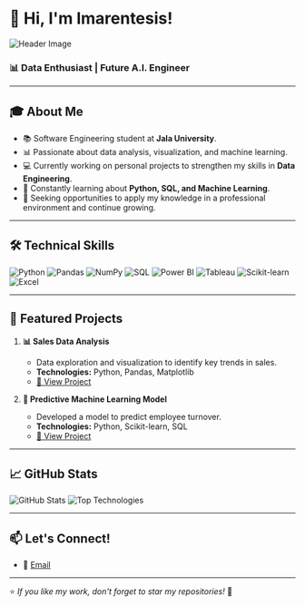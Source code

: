 # 👋 Hi, I'm lmarentesis!  

![Header Image](https://github.com/lMarentes1s/lMarentes1s/blob/main/5e3a6cd4-33d9-4300-a7ba-eb24135c5580)

### 📊 **Data Enthusiast | Future A.I. Engineer**

---

## 🎓 **About Me**
- 📚 Software Engineering student at **Jala University**.  
- 📊 Passionate about data analysis, visualization, and machine learning.  
- 💻 Currently working on personal projects to strengthen my skills in **Data Engineering**.  
- 🌱 Constantly learning about **Python, SQL, and Machine Learning**.  
- 🎯 Seeking opportunities to apply my knowledge in a professional environment and continue growing.  

---

## 🛠️ **Technical Skills**

![Python](https://img.shields.io/badge/-Python-05122A?style=flat&logo=python)
![Pandas](https://img.shields.io/badge/-Pandas-05122A?style=flat&logo=pandas)
![NumPy](https://img.shields.io/badge/-NumPy-05122A?style=flat&logo=numpy)
![SQL](https://img.shields.io/badge/-SQL-05122A?style=flat&logo=postgresql)
![Power BI](https://img.shields.io/badge/-Power%20BI-05122A?style=flat&logo=powerbi)
![Tableau](https://img.shields.io/badge/-Tableau-05122A?style=flat&logo=tableau)
![Scikit-learn](https://img.shields.io/badge/-Scikit%20Learn-05122A?style=flat&logo=scikit-learn)
![Excel](https://img.shields.io/badge/-Excel-05122A?style=flat&logo=microsoftexcel)

---

## 📂 **Featured Projects**

1. **📊 Sales Data Analysis**  
   - Data exploration and visualization to identify key trends in sales.  
   - **Technologies:** Python, Pandas, Matplotlib  
   - [🔗 View Project](#)

2. **🤖 Predictive Machine Learning Model**  
   - Developed a model to predict employee turnover.  
   - **Technologies:** Python, Scikit-learn, SQL  
   - [🔗 View Project](#)

---

## 📈 **GitHub Stats**

![GitHub Stats](https://github-readme-stats.vercel.app/api?username=lMarentes1s&show_icons=true&theme=dracula)
![Top Technologies](https://github-readme-stats.vercel.app/api/top-langs/?username=lMarentes1s&layout=compact&theme=dracula)

---

## 📫 **Let's Connect!**

- 📧 [Email](mailto:marentesis@proton.me)  

---

⭐️ *If you like my work, don't forget to star my repositories!* 🚀  



